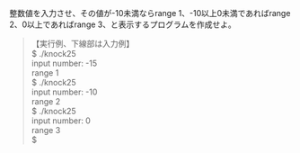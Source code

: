 整数値を入力させ、その値が-10未満ならrange 1、-10以上0未満であればrange 2、0以上であればrange 3、と表示するプログラムを作成せよ。

> 【実行例、下線部は入力例】  
> $ ./knock25  
> input number: -15  
> range 1  
> $ ./knock25  
> input number: -10  
> range 2  
> $ ./knock25  
> input number: 0  
> range 3  
> $  
